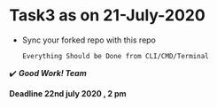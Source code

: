 # Task3 as on 21-July-2020
* Sync your forked repo with this repo
  
  ```
  Everything Should be Done from CLI/CMD/Terminal
  ```
:heavy_check_mark: _**Good Work! Team**_


**Deadline 22nd july 2020 , 2 pm**
